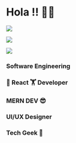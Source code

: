 # Hola !!  👋👋 
 

![](https://komarev.com/ghpvc/?username=saedMuhamed&color=orange&style=for-the-badgelabel=Those+WhoCameHere) 

![](https://github-readme-stats.vercel.app/api/top-langs/?username=saedMuhamed&theme=light&hide_border=false&include_all_commits=true&count_private=true&layout=compact)

![](https://github-readme-streak-stats.herokuapp.com/?user=saedMuhamed&theme=light&hide_border=false)<br/>

<!-- ![](https://github-readme-stats.vercel.app/api?username=saedMuhamed&theme=light&hide_border=false&include_all_commits=true&count_private=true) -->

<!-- [![Stats](https://github-readme-stats.vercel.app/api?username=saedMuhamed)](https://github.com/saedMuhamed/github-readme-stats) -->

### Software Engineering 

###  🫡 React 🏋️ Developer 
###  MERN DEV 😎 
###  UI/UX Designer 
###  Tech Geek 🤗

<!--
**saedMuhamed/saedMuhamed is a ✨ _special_ ✨ repository because its `README.md` (this file) appears on your GitHub profile.

Here are some ideas to get you started:

- 
- g ...
- 👯 I’m looking to collaborate on ...
- 🤔 I’m looking for help with ...
- 💬 Ask me about ...
- 📫 How to reach me: ...
- 😄 Pronouns: ...
- ⚡ Fun fact: 
-->



